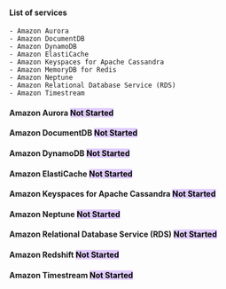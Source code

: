 #### List of services
	- Amazon Aurora
	- Amazon DocumentDB
	- Amazon DynamoDB
	- Amazon ElastiCache
	- Amazon Keyspaces for Apache Cassandra
	- Amazon MemoryDB for Redis
	- Amazon Neptune
	- Amazon Relational Database Service (RDS)
	- Amazon Timestream

#### Amazon Aurora <mark style="background: #D2B3FFA6;">Not Started</mark>

#### Amazon DocumentDB <mark style="background: #D2B3FFA6;">Not Started</mark>

#### Amazon DynamoDB <mark style="background: #D2B3FFA6;">Not Started</mark>

#### Amazon ElastiCache <mark style="background: #D2B3FFA6;">Not Started</mark>

#### Amazon Keyspaces for Apache Cassandra <mark style="background: #D2B3FFA6;">Not Started</mark>

#### Amazon Neptune <mark style="background: #D2B3FFA6;">Not Started</mark>

#### Amazon Relational Database Service (RDS) <mark style="background: #D2B3FFA6;">Not Started</mark>

#### Amazon Redshift <mark style="background: #D2B3FFA6;">Not Started</mark>

#### Amazon Timestream <mark style="background: #D2B3FFA6;">Not Started</mark>
